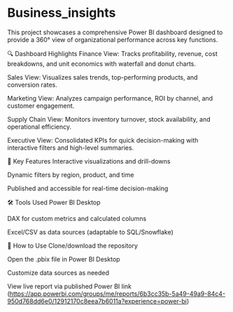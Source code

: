 # Business_insights
This project showcases a comprehensive Power BI dashboard designed to provide a 360° view of organizational performance across key functions.

🔍 Dashboard Highlights
Finance View: Tracks profitability, revenue, cost breakdowns, and unit economics with waterfall and donut charts.

Sales View: Visualizes sales trends, top-performing products, and conversion rates.

Marketing View: Analyzes campaign performance, ROI by channel, and customer engagement.

Supply Chain View: Monitors inventory turnover, stock availability, and operational efficiency.

Executive View: Consolidated KPIs for quick decision-making with interactive filters and high-level summaries.

📌 Key Features
Interactive visualizations and drill-downs

Dynamic filters by region, product, and time

Published and accessible for real-time decision-making

🛠️ Tools Used
Power BI Desktop

DAX for custom metrics and calculated columns

Excel/CSV as data sources (adaptable to SQL/Snowflake)

🚀 How to Use
Clone/download the repository

Open the .pbix file in Power BI Desktop

Customize data sources as needed

View live report via published Power BI link (https://app.powerbi.com/groups/me/reports/6b3cc35b-5a49-49a9-84c4-950d768dd6e0/12912170c8eea7b6011a?experience=power-bi)
